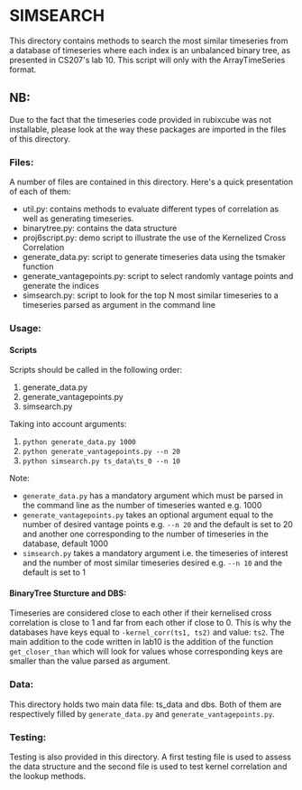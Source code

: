 # SIMSEARCH

This directory contains methods to search the most similar timeseries from a database of timeseries where each index is an unbalanced binary tree, as presented in CS207's lab 10.
This script will only with the ArrayTimeSeries format.

## NB:
Due to the fact that the timeseries code provided in rubixcube was not installable, please look at the way these packages are imported in the files of this directory.

### Files:

A number of files are contained in this directory. Here's a quick presentation of each of them:

- util.py: contains methods to evaluate different types of correlation as well as generating timeseries.
- binarytree.py: contains the data structure
- proj6script.py: demo script to illustrate the use of the Kernelized Cross Correlation
- generate_data.py: script to generate timeseries data using the tsmaker function
- generate_vantagepoints.py: script to select randomly vantage points and generate the indices
- simsearch.py: script to look for the top N most similar timeseries to a timeseries parsed as argument in the command line

### Usage:

#### Scripts

Scripts should be called in the following order:

1. generate_data.py
2. generate_vantagepoints.py
3. simsearch.py

Taking into account arguments:

1. `python generate_data.py 1000`
2. `python generate_vantagepoints.py --n 20`
3. `python simsearch.py ts_data\ts_0 --n 10`

Note:

- `generate_data.py` has a mandatory argument which must be parsed in the command line as the number of timeseries wanted e.g. 1000
- `generate_vantagepoints.py` takes an optional argument equal to the number of desired vantage points e.g. `--n 20` and the default is set to 20 and another one corresponding to the number of timeseries in the database, default 1000
- `simsearch.py` takes a mandatory argument i.e. the timeseries of interest and the number of most similar timeseries desired e.g. `--n 10` and the default is set to 1

#### BinaryTree Sturcture and DBS:

Timeseries are considered close to each other if their kernelised cross correlation is close to 1 and far from each other if close to 0. This is why the databases have keys equal to `-kernel_corr(ts1, ts2)` and value: `ts2`. The main addition to the code written in lab10 is the addition of the function `get_closer_than` which will look for values whose corresponding keys are smaller than the value parsed as argument.

### Data:

This directory holds two main data file: ts_data and dbs. Both of them are respectively filled by `generate_data.py` and `generate_vantagepoints.py`.

### Testing:
Testing is also provided in this directory. A first testing file is used to assess the data structure and the second file is used to test kernel correlation and the lookup methods.

